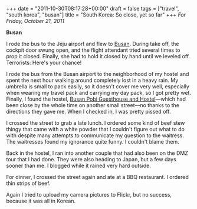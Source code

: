 +++
date = "2011-10-30T08:17:28+00:00"
draft = false
tags = ["travel", "south korea", "busan"]
title = "South Korea: So close, yet so far"
+++
*For Friday, October 21, 2011*

**Busan**

I rode the bus to the Jeju airport and flew to [Busan](http://g.co/maps/anssg). During take off, the cockpit door swung open, and the flight attendant tried several times to prop it closed. Finally, she had to hold it closed by hand until we leveled off. Terrorists: Here's your chance!

I rode the bus from the Busan airport to the neighborhood of my hostel and spent the next hour walking around completely lost in a heavy rain. My umbrella is small to pack easily, so it doesn't cover me very well, especially when wearing my travel pack and carrying my day pack, so I got pretty wet. Finally, I found the hostel, [Busan Pobi Guesthouse and Hostel](http://www.hostelworld.com/hosteldetails.php/Busan-Pobi-Guesthouse-and-Hostel/Busan/51483?sc_sau=rt)&mdash;which had been close by the whole time on another small street&mdash;no thanks to the directions they gave me. When I checked in, I was pretty pissed off.

I crossed the street to grab a late lunch. I ordered some kind of beef stew thingy that came with a white powder that I couldn't figure out what to do with despite many attempts to communicate my question to the waitress. The waitresses found my ignorance quite funny. I couldn't blame them.

Back in the hostel, I ran into another couple that had also been on the DMZ tour that I had done. They were also heading to Japan, but a few days sooner than me. I blogged while it rained very hard outside.

For dinner, I crossed the street again and ate at a BBQ restaurant. I ordered thin strips of beef.

Again I tried to upload my camera pictures to Flickr, but no success, because it was all in Korean.
